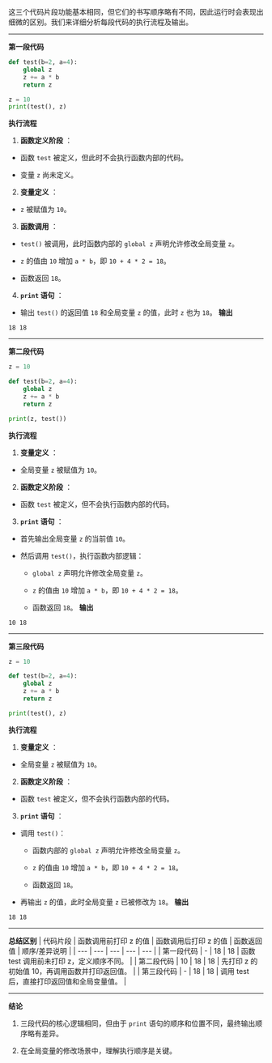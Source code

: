这三个代码片段功能基本相同，但它们的书写顺序略有不同，因此运行时会表现出细微的区别。我们来详细分析每段代码的执行流程及输出。


---

**第一段代码** 

```python
def test(b=2, a=4):
    global z
    z += a * b
    return z

z = 10
print(test(), z)
```
**执行流程**  
1. **函数定义阶段** ： 
  - 函数 `test` 被定义，但此时不会执行函数内部的代码。
 
  - 变量 `z` 尚未定义。
 
2. **变量定义** ： 
  - `z` 被赋值为 `10`。
 
3. **函数调用** ： 
  - `test()` 被调用，此时函数内部的 `global z` 声明允许修改全局变量 `z`。
 
  - `z` 的值由 `10` 增加 `a * b`，即 `10 + 4 * 2 = 18`。
 
  - 函数返回 `18`。
 
4. **`print` 语句** ： 
  - 输出 `test()` 的返回值 `18` 和全局变量 `z` 的值，此时 `z` 也为 `18`。
**输出** 

```
18 18
```


---

**第二段代码** 

```python
z = 10

def test(b=2, a=4):
    global z
    z += a * b
    return z

print(z, test())
```
**执行流程**  
1. **变量定义** ： 
  - 全局变量 `z` 被赋值为 `10`。
 
2. **函数定义阶段** ： 
  - 函数 `test` 被定义，但不会执行函数内部的代码。
 
3. **`print` 语句** ： 
  - 首先输出全局变量 `z` 的当前值 `10`。
 
  - 然后调用 `test()`，执行函数内部逻辑： 
    - `global z` 声明允许修改全局变量 `z`。
 
    - `z` 的值由 `10` 增加 `a * b`，即 `10 + 4 * 2 = 18`。
 
    - 函数返回 `18`。
**输出** 

```
10 18
```


---

**第三段代码** 

```python
z = 10

def test(b=2, a=4):
    global z
    z += a * b
    return z

print(test(), z)
```
**执行流程**  
1. **变量定义** ： 
  - 全局变量 `z` 被赋值为 `10`。
 
2. **函数定义阶段** ： 
  - 函数 `test` 被定义，但不会执行函数内部的代码。
 
3. **`print` 语句** ： 
  - 调用 `test()`： 
    - 函数内部的 `global z` 声明允许修改全局变量 `z`。
 
    - `z` 的值由 `10` 增加 `a * b`，即 `10 + 4 * 2 = 18`。
 
    - 函数返回 `18`。
 
  - 再输出 `z` 的值，此时全局变量 `z` 已被修改为 `18`。
**输出** 

```
18 18
```


---

**总结区别** | 代码片段 | 函数调用前打印 z 的值 | 函数调用后打印 z 的值 | 函数返回值 | 顺序/差异说明 | 
| --- | --- | --- | --- | --- | 
| 第一段代码 | - | 18 | 18 | 函数 test 调用前未打印 z，定义顺序不同。 | 
| 第二段代码 | 10 | 18 | 18 | 先打印 z 的初始值 10，再调用函数并打印返回值。 | 
| 第三段代码 | - | 18 | 18 | 调用 test 后，直接打印返回值和全局变量值。 | 


---

**结论**  
1. 三段代码的核心逻辑相同，但由于 `print` 语句的顺序和位置不同，最终输出顺序略有差异。

2. 在全局变量的修改场景中，理解执行顺序是关键。